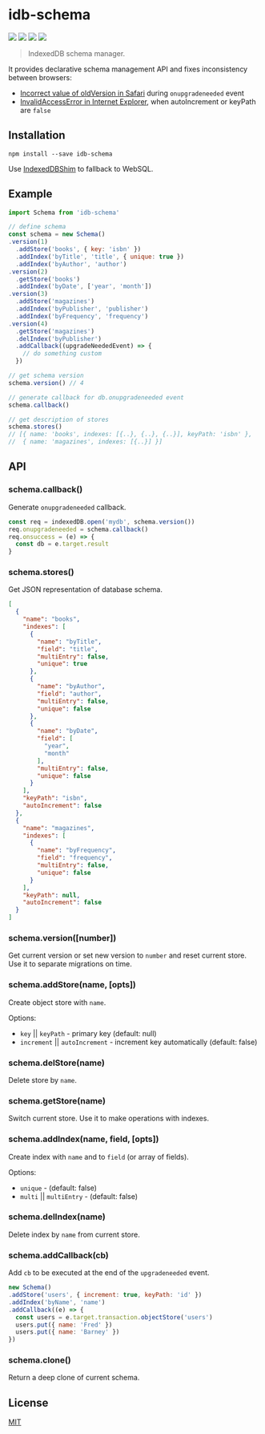# idb-schema

[![](https://img.shields.io/npm/v/idb-schema.svg)](https://npmjs.org/package/idb-schema)
[![](https://img.shields.io/travis/treojs/idb-schema.svg)](https://travis-ci.org/treojs/idb-schema)
[![](http://img.shields.io/npm/dm/idb-schema.svg)](https://npmjs.org/package/idb-schema)
[![](https://saucelabs.com/browser-matrix/idb-schema.svg)](https://saucelabs.com/u/idb-schema)

> IndexedDB schema manager.

It provides declarative schema management API and fixes inconsistency between browsers:
- [Incorrect value of oldVersion in Safari](https://bugs.webkit.org/show_bug.cgi?id=136888) during `onupgradeneeded` event
- [InvalidAccessError in Internet Explorer](https://msdn.microsoft.com/en-us/library/hh772493(v=vs.85).aspx), when autoIncrement or keyPath are `false`

## Installation

    npm install --save idb-schema

Use [IndexedDBShim](https://github.com/axemclion/IndexedDBShim) to fallback to WebSQL.

## Example

```js
import Schema from 'idb-schema'

// define schema
const schema = new Schema()
.version(1)
  .addStore('books', { key: 'isbn' })
  .addIndex('byTitle', 'title', { unique: true })
  .addIndex('byAuthor', 'author')
.version(2)
  .getStore('books')
  .addIndex('byDate', ['year', 'month'])
.version(3)
  .addStore('magazines')
  .addIndex('byPublisher', 'publisher')
  .addIndex('byFrequency', 'frequency')
.version(4)
  .getStore('magazines')
  .delIndex('byPublisher')
  .addCallback((upgradeNeededEvent) => {
    // do something custom
  })

// get schema version
schema.version() // 4

// generate callback for db.onupgradeneeded event
schema.callback()

// get description of stores
schema.stores()
// [{ name: 'books', indexes: [{..}, {..}, {..}], keyPath: 'isbn' },
//  { name: 'magazines', indexes: [{..}] }]
```

## API

### schema.callback()

Generate `onupgradeneeded` callback.

```js
const req = indexedDB.open('mydb', schema.version())
req.onupgradeneeded = schema.callback()
req.onsuccess = (e) => {
  const db = e.target.result
}
```

### schema.stores()

Get JSON representation of database schema.

```json
[
  {
    "name": "books",
    "indexes": [
      {
        "name": "byTitle",
        "field": "title",
        "multiEntry": false,
        "unique": true
      },
      {
        "name": "byAuthor",
        "field": "author",
        "multiEntry": false,
        "unique": false
      },
      {
        "name": "byDate",
        "field": [
          "year",
          "month"
        ],
        "multiEntry": false,
        "unique": false
      }
    ],
    "keyPath": "isbn",
    "autoIncrement": false
  },
  {
    "name": "magazines",
    "indexes": [
      {
        "name": "byFrequency",
        "field": "frequency",
        "multiEntry": false,
        "unique": false
      }
    ],
    "keyPath": null,
    "autoIncrement": false
  }
]
```

### schema.version([number])

Get current version or set new version to `number` and reset current store.
Use it to separate migrations on time.

### schema.addStore(name, [opts])

Create object store with `name`.

Options:
* `key` || `keyPath` - primary key (default: null)
* `increment` || `autoIncrement` - increment key automatically (default: false)

### schema.delStore(name)

Delete store by `name`.

### schema.getStore(name)

Switch current store.
Use it to make operations with indexes.

### schema.addIndex(name, field, [opts])

Create index with `name` and to `field` (or array of fields).

Options:
* `unique` - (default: false)
* `multi` || `multiEntry` - (default: false)

### schema.delIndex(name)

Delete index by `name` from current store.

### schema.addCallback(cb)

Add `cb` to be executed at the end of the `upgradeneeded` event.

```js
new Schema()
.addStore('users', { increment: true, keyPath: 'id' })
.addIndex('byName', 'name')
.addCallback((e) => {
  const users = e.target.transaction.objectStore('users')
  users.put({ name: 'Fred' })
  users.put({ name: 'Barney' })
})
```

### schema.clone()

Return a deep clone of current schema.

## License

[MIT](./LICENSE)
